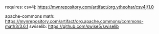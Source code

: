 requires:
csv4j: https://mvnrepository.com/artifact/org.ytheohar/csv4j/1.0


apache-commons math: https://mvnrepository.com/artifact/org.apache.commons/commons-math3/3.6.1
swiselib: https://github.com/swise5/swiselib